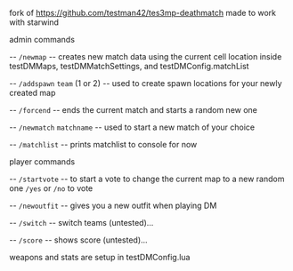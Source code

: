 
fork of https://github.com/testman42/tes3mp-deathmatch made to work with starwind

admin commands

-- `/newmap` -- creates new match data using the current cell location inside testDMMaps, testDMMatchSettings, and testDMConfig.matchList

-- `/addspawn` `team` (1 or 2) -- used to create spawn locations for your newly created map

-- `/forcend` -- ends the current match and starts a random new one

-- `/newmatch` `matchname` -- used to start a new match of your choice

-- `/matchlist` -- prints matchlist to console for now


player commands

-- `/startvote` -- to start a vote to change the current map to a new random one `/yes` or `/no` to vote

-- `/newoutfit` -- gives you a new outfit when playing DM

-- `/switch` -- switch teams (untested)...

-- `/score` -- shows score (untested)...


weapons and stats are setup in testDMConfig.lua

